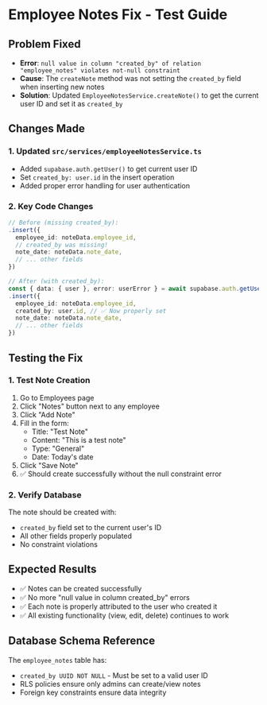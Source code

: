 # Employee Notes Fix - Test Guide

## Problem Fixed
- **Error**: `null value in column "created_by" of relation "employee_notes" violates not-null constraint`
- **Cause**: The `createNote` method was not setting the `created_by` field when inserting new notes
- **Solution**: Updated `EmployeeNotesService.createNote()` to get the current user ID and set it as `created_by`

## Changes Made

### 1. Updated `src/services/employeeNotesService.ts`
- Added `supabase.auth.getUser()` to get current user ID
- Set `created_by: user.id` in the insert operation
- Added proper error handling for user authentication

### 2. Key Code Changes
```typescript
// Before (missing created_by):
.insert({
  employee_id: noteData.employee_id,
  // created_by was missing!
  note_date: noteData.note_date,
  // ... other fields
})

// After (with created_by):
const { data: { user }, error: userError } = await supabase.auth.getUser();
.insert({
  employee_id: noteData.employee_id,
  created_by: user.id, // ✅ Now properly set
  note_date: noteData.note_date,
  // ... other fields
})
```

## Testing the Fix

### 1. Test Note Creation
1. Go to Employees page
2. Click "Notes" button next to any employee
3. Click "Add Note"
4. Fill in the form:
   - Title: "Test Note"
   - Content: "This is a test note"
   - Type: "General"
   - Date: Today's date
5. Click "Save Note"
6. ✅ Should create successfully without the null constraint error

### 2. Verify Database
The note should be created with:
- `created_by` field set to the current user's ID
- All other fields properly populated
- No constraint violations

## Expected Results
- ✅ Notes can be created successfully
- ✅ No more "null value in column created_by" errors
- ✅ Each note is properly attributed to the user who created it
- ✅ All existing functionality (view, edit, delete) continues to work

## Database Schema Reference
The `employee_notes` table has:
- `created_by UUID NOT NULL` - Must be set to a valid user ID
- RLS policies ensure only admins can create/view notes
- Foreign key constraints ensure data integrity
